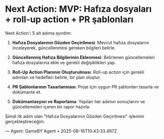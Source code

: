 # Next Action: MVP: Hafıza dosyaları + roll-up action + PR şablonları

Next Action'ı 5 alt adıma ayırdım:

1. **Hafıza Dosyalarının Gözden Geçirilmesi**: Mevcut hafıza dosyalarını inceleyerek, güncellenmesi gereken bilgileri belirle.

2. **Güncellenmiş Hafıza Bilgilerinin Eklenmesi**: Belirlenen güncellemeleri hafıza dosyalarına ekle ve gerekli değişiklikleri yap.

3. **Roll-Up Action Planının Oluşturulması**: Roll-up action için gerekli adımları ve hedefleri belirle, bir plan oluştur.

4. **PR Şablonlarının Tasarlanması**: Proje için uygun PR şablonları tasarla ve dokümante et.

5. **Dokümantasyon ve Raporlama**: Yapılan her adımın sonuçlarını ve güncellemeleri içeren bir rapor hazırla.

Şimdi ilk adım olan "Hafıza Dosyalarının Gözden Geçirilmesi" işlemini gerçekleştireceğim.

— Agent: GameBY Agent • 2025-08-16T10:43:33.497Z
